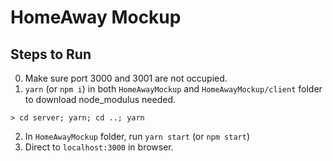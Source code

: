 # HomeAway Mockup
## Steps to Run

0. Make sure port 3000 and 3001 are not occupied.
1. `yarn` (or `npm i`) in both `HomeAwayMockup` and `HomeAwayMockup/client` folder to download node_modulus needed.
```shell
> cd server; yarn; cd ..; yarn
```
2. In `HomeAwayMockup` folder, run `yarn start` (or `npm start`)
3. Direct to `localhost:3000` in browser.
